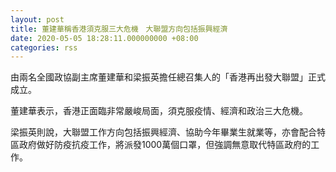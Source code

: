 ```yaml
---
layout: post
title: 董建華稱香港須克服三大危機　大聯盟方向包括振興經濟
date: 2020-05-05 18:28:11.000000000 +08:00
categories: rss
---
```


由兩名全國政協副主席董建華和梁振英擔任總召集人的「香港再出發大聯盟」正式成立。

董建華表示，香港正面臨非常嚴峻局面，須克服疫情、經濟和政治三大危機。

梁振英則說，大聯盟工作方向包括振興經濟、協助今年畢業生就業等，亦會配合特區政府做好防疫抗疫工作，將派發1000萬個口罩，但強調無意取代特區政府的工作。
